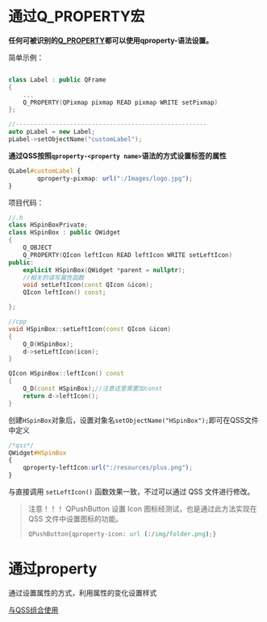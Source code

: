 # 通过Q_PROPERTY宏
**任何可被识别的[Q_PROPERTY](property%20属性系统.md#Q_PROPERTY)都可以使用qproperty-语法设置。**

简单示例：

```c++

class Label : public QFrame
{
    ...
    Q_PROPERTY(QPixmap pixmap READ pixmap WRITE setPixmap)
};

//-----------------------------------------------------
auto pLabel = new Label;
pLabel->setObjectName("customLabel");
```

**通过QSS按照`qproperty-<property name>`语法的方式设置标签的属性**

```css
QLabel#customLabel {
        qproperty-pixmap: url(":/Images/logo.jpg");
}
```

项目代码：

```c++
//.h
class HSpinBoxPrivate;
class HSpinBox : public QWidget
{
    Q_OBJECT
    Q_PROPERTY(QIcon leftIcon READ leftIcon WRITE setLeftIcon)
public:
    explicit HSpinBox(QWidget *parent = nullptr);
    //相关的读写属性函数
    void setLeftIcon(const QIcon &icon);
    QIcon leftIcon() const;

};
```



```c++
//cpp
void HSpinBox::setLeftIcon(const QIcon &icon)
{
    Q_D(HSpinBox);
    d->setLeftIcon(icon);
}

QIcon HSpinBox::leftIcon() const
{
    Q_D(const HSpinBox);//注意这里需要加const
    return d->leftIcon();
}

```

创建`HSpinBox`对象后，设置对象名`setObjectName("HSpinBox");`即可在QSS文件中定义

```css
/*qss*/
QWidget#HSpinBox
{
    qproperty-leftIcon:url(":/resources/plus.png");
}
```

与直接调用 `setLeftIcon()` 函数效果一致，不过可以通过 QSS 文件进行修改。

> 注意！！！
> QPushButton 设置 Icon 图标经测试，也是通过此方法实现在 QSS 文件中设置图标的功能。
>
> ```css
> QPushButton{qproperty-icon: url (:/img/folder.png);}
> ```

# 通过property
通过设置属性的方式，利用属性的变化设置样式

[与QSS组合使用](动态属性.md#与QSS组合使用)
